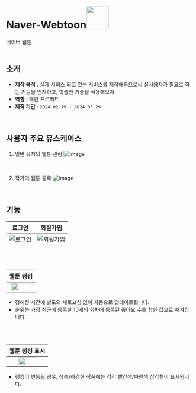 # Naver-Webtoon<img src="https://github.com/joohee56/Naver-Webtoon/assets/83942393/1e8027e1-2b5e-4673-9577-4bcb98c89622" width="60px">
네이버 웹툰</br>
</br>

## 소개
* **제작 목적** : 실제 서비스 되고 있는 서비스를 제작해봄으로써 실사용자가 필요로 하는 기능을 인지하고, 학습한 기술을 적용해보자.
* **역할** : 개인 프로젝트
* **제작 기간** : `2024.02.19 ~ 2024.05.29`
</br>

## 사용자 주요 유스케이스
1. 일반 유저의 웹툰 관람
![image](https://github.com/joohee56/Naver-Webtoon/assets/83942393/8bcb518e-7e38-4ec9-889a-992a53403381)
</br>

2. 작가의 웹툰 등록
![image](https://github.com/joohee56/Naver-Webtoon/assets/83942393/f1ad6e8c-fa62-46d8-b139-1fb9d3e97670)
</br>

## 기능
|로그인|회원가입|
|:----:|:----:|
|![로그인](https://github.com/joohee56/Naver-Webtoon/assets/83942393/0c5d274b-1f8f-462d-83ed-c99c95f50dca)|![회원가입](https://github.com/joohee56/Naver-Webtoon/assets/83942393/fefb085d-3c4d-4b68-8a12-5e3afec33120)|
</br>
</br>

|웹툰 랭킹|
|:----:|
|<img src="https://github.com/joohee56/Naver-Webtoon/assets/83942393/64cef909-ee59-467e-b6d3-949157465180" width="90%">|
- 정해진 시간에 별도의 새로고침 없이 자동으로 업데이트됩니다.
- 순위는 가장 최근에 등록한 10개의 회차에 등록된 좋아요 수를 합한 값으로 매겨집니다.
</br>
</br>

|웹툰 랭킹 표시|
|:----:|
|<img src="https://github.com/joohee56/Naver-Webtoon/assets/83942393/2ff2a08d-6c38-44ac-9790-7097d2ebc0e2" width="70%">|
- 랭킹이 변동될 경우, 상승/하강한 작품에는 각각 빨간색/파란색 삼각형이 표시됩니다.
